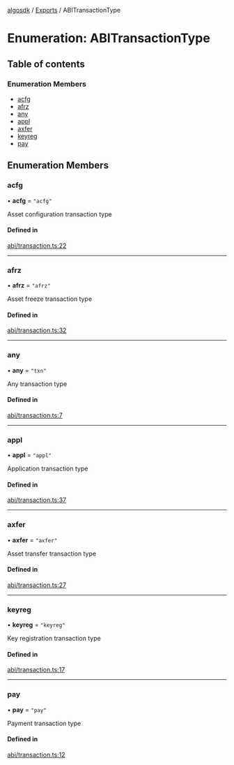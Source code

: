 [algosdk](../README.md) / [Exports](../modules.md) / ABITransactionType

# Enumeration: ABITransactionType

## Table of contents

### Enumeration Members

- [acfg](ABITransactionType.md#acfg)
- [afrz](ABITransactionType.md#afrz)
- [any](ABITransactionType.md#any)
- [appl](ABITransactionType.md#appl)
- [axfer](ABITransactionType.md#axfer)
- [keyreg](ABITransactionType.md#keyreg)
- [pay](ABITransactionType.md#pay)

## Enumeration Members

### acfg

• **acfg** = ``"acfg"``

Asset configuration transaction type

#### Defined in

[abi/transaction.ts:22](https://github.com/algorand/js-algorand-sdk/blob/13a5d73/src/abi/transaction.ts#L22)

___

### afrz

• **afrz** = ``"afrz"``

Asset freeze transaction type

#### Defined in

[abi/transaction.ts:32](https://github.com/algorand/js-algorand-sdk/blob/13a5d73/src/abi/transaction.ts#L32)

___

### any

• **any** = ``"txn"``

Any transaction type

#### Defined in

[abi/transaction.ts:7](https://github.com/algorand/js-algorand-sdk/blob/13a5d73/src/abi/transaction.ts#L7)

___

### appl

• **appl** = ``"appl"``

Application transaction type

#### Defined in

[abi/transaction.ts:37](https://github.com/algorand/js-algorand-sdk/blob/13a5d73/src/abi/transaction.ts#L37)

___

### axfer

• **axfer** = ``"axfer"``

Asset transfer transaction type

#### Defined in

[abi/transaction.ts:27](https://github.com/algorand/js-algorand-sdk/blob/13a5d73/src/abi/transaction.ts#L27)

___

### keyreg

• **keyreg** = ``"keyreg"``

Key registration transaction type

#### Defined in

[abi/transaction.ts:17](https://github.com/algorand/js-algorand-sdk/blob/13a5d73/src/abi/transaction.ts#L17)

___

### pay

• **pay** = ``"pay"``

Payment transaction type

#### Defined in

[abi/transaction.ts:12](https://github.com/algorand/js-algorand-sdk/blob/13a5d73/src/abi/transaction.ts#L12)
